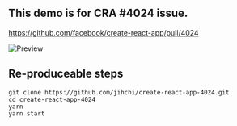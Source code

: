 ## This demo is for CRA #4024 issue.

https://github.com/facebook/create-react-app/pull/4024

![Preview](src/before.gif)

## Re-produceable steps

```
git clone https://github.com/jihchi/create-react-app-4024.git
cd create-react-app-4024
yarn
yarn start
```

